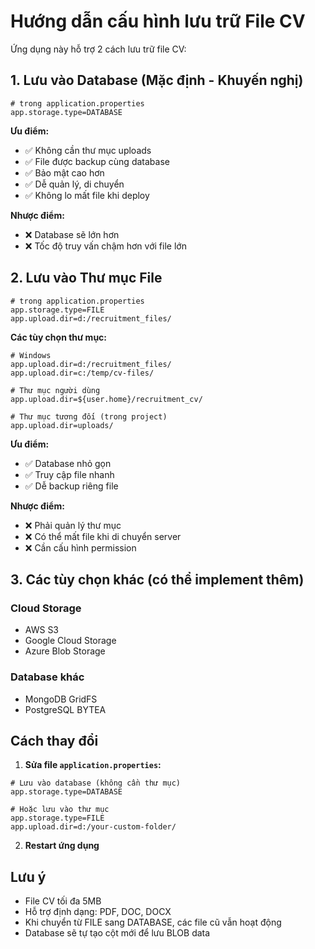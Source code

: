 # Hướng dẫn cấu hình lưu trữ File CV

Ứng dụng này hỗ trợ 2 cách lưu trữ file CV:

## 1. Lưu vào Database (Mặc định - Khuyến nghị)

```properties
# trong application.properties
app.storage.type=DATABASE
```

**Ưu điểm:**
- ✅ Không cần thư mục uploads
- ✅ File được backup cùng database
- ✅ Bảo mật cao hơn
- ✅ Dễ quản lý, di chuyển
- ✅ Không lo mất file khi deploy

**Nhược điểm:**
- ❌ Database sẽ lớn hơn
- ❌ Tốc độ truy vấn chậm hơn với file lớn

## 2. Lưu vào Thư mục File

```properties
# trong application.properties
app.storage.type=FILE
app.upload.dir=d:/recruitment_files/
```

**Các tùy chọn thư mục:**
```properties
# Windows
app.upload.dir=d:/recruitment_files/
app.upload.dir=c:/temp/cv-files/

# Thư mục người dùng
app.upload.dir=${user.home}/recruitment_cv/

# Thư mục tương đối (trong project)
app.upload.dir=uploads/
```

**Ưu điểm:**
- ✅ Database nhỏ gọn
- ✅ Truy cập file nhanh
- ✅ Dễ backup riêng file

**Nhược điểm:**
- ❌ Phải quản lý thư mục
- ❌ Có thể mất file khi di chuyển server
- ❌ Cần cấu hình permission

## 3. Các tùy chọn khác (có thể implement thêm)

### Cloud Storage
- AWS S3
- Google Cloud Storage
- Azure Blob Storage

### Database khác
- MongoDB GridFS
- PostgreSQL BYTEA

## Cách thay đổi

1. **Sửa file `application.properties`:**
```properties
# Lưu vào database (không cần thư mục)
app.storage.type=DATABASE

# Hoặc lưu vào thư mục
app.storage.type=FILE
app.upload.dir=d:/your-custom-folder/
```

2. **Restart ứng dụng**

## Lưu ý

- File CV tối đa 5MB
- Hỗ trợ định dạng: PDF, DOC, DOCX
- Khi chuyển từ FILE sang DATABASE, các file cũ vẫn hoạt động
- Database sẽ tự tạo cột mới để lưu BLOB data
